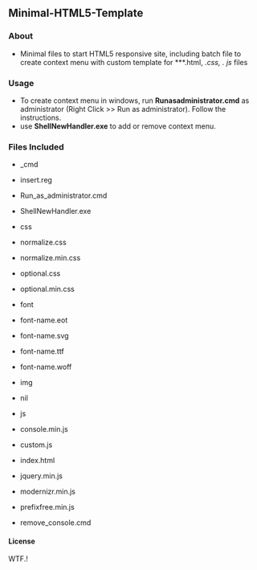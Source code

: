 
## Minimal-HTML5-Template

### About
 - Minimal files to start HTML5 responsive site, including batch file to create context menu with custom template for ***.html, *.css, *. js** files

### Usage
 - To create context menu in windows, run **Runasadministrator.cmd** as administrator (Right Click >> Run as administrator). Follow the instructions.
 -  use **ShellNewHandler.exe** to add or remove context menu.

### Files Included
 - _cmd
  -  insert.reg
  -  Run_as_administrator.cmd
  -  ShellNewHandler.exe

 - css
  -  normalize.css
  -  normalize.min.css
  -  optional.css
  -  optional.min.css

 - font
  -  font-name.eot
  -  font-name.svg
  -  font-name.ttf
  -  font-name.woff

 - img
  -  nil

 - js
  -  console.min.js
  -  custom.js
  -  index.html
  -  jquery.min.js
  -  modernizr.min.js
  -  prefixfree.min.js
  -  remove_console.cmd

#### License
WTF.!
